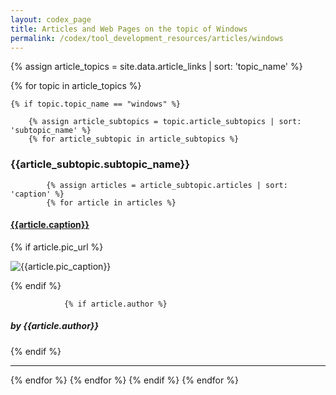 ```yaml
---
layout: codex_page
title: Articles and Web Pages on the topic of Windows
permalink: /codex/tool_development_resources/articles/windows
---
```


<!-- To Edit or Add content to this page please edit the _data/article.yaml file -->
{% assign article_topics = site.data.article_links | sort: 'topic_name' %}

{% for topic in article_topics %}

	{% if topic.topic_name == "windows" %}

		{% assign article_subtopics = topic.article_subtopics | sort: 'subtopic_name' %}
		{% for article_subtopic in article_subtopics %}

<h3>{{article_subtopic.subtopic_name}}</h3>

			{% assign articles = article_subtopic.articles | sort: 'caption' %}
			{% for article in articles %}

<h4><a href="{{article.url}}">{{article.caption}}</a></h4>
				{% if article.pic_url %}
<p><img src="{{article.pic_url}}" alt="{{article.pic_caption}}"></p>
				{% endif %}

				{% if article.author %}
<h5>by {{article.author}}</h5>
				{% endif %}
<hr>
			{% endfor %}
		{% endfor %}
	{% endif %}
{% endfor %}